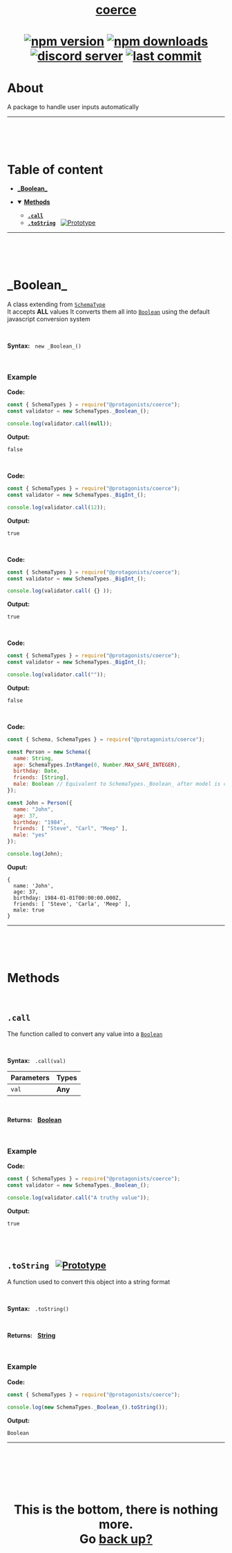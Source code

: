 <div id="top" align="center">

<h1><a href="https://github.com/ThePywon/coerce">coerce</a><h1>

[![npm version](https://img.shields.io/npm/v/@protagonists/coerce)](https://github.com/ThePywon/coerce)
[![npm downloads](https://img.shields.io/npm/dt/@protagonists/coerce)](https://github.com/ThePywon/coerce)
[![discord server](https://img.shields.io/discord/937758194736955443?logo=discord&logoColor=white)](https://discord.gg/cwhj3EgqGP)
[![last commit](https://img.shields.io/github/last-commit/ThePywon/coerce)](https://github.com/ThePywon/coerce)

</div>


# About

A package to handle user inputs automatically

---

<br/><br/><br/>

# Table of content

* [**\_Boolean\_**](#boolean)

* <details open><summary><a href="#methods"><b>Methods</b></a></summary>
  <p>

  * [**`.call`**](#call)
  * [**`.toString`**](#tostring) &nbsp; [![Prototype](https://shields.io/badge/-Prototype-orange)](https://javascript.info/prototype-inheritance)
    
  </p>
</details>

---

<br/><br/><br/>



# \_Boolean\_

A class extending from [`SchemaType`](https://github.com/ThePywon/coerce/blob/main/documentation/SchemaType.md)  
It accepts **ALL** values
It converts them all into [`Boolean`](https://javascript.info/types#boolean-logical-type) using the default javascript conversion system

<br/>

**Syntax:** &nbsp; `new _Boolean_()`

<br/>

### **Example**

**Code:**

```js
const { SchemaTypes } = require("@protagonists/coerce");
const validator = new SchemaTypes._Boolean_();

console.log(validator.call(null));
```

**Output:**

```
false
```

<br/>

**Code:**

```js
const { SchemaTypes } = require("@protagonists/coerce");
const validator = new SchemaTypes._BigInt_();

console.log(validator.call(12));
```

**Output:**

```
true
```

<br/>

**Code:**

```js
const { SchemaTypes } = require("@protagonists/coerce");
const validator = new SchemaTypes._BigInt_();

console.log(validator.call( {} ));
```

**Output:**

```
true
```

<br/>

**Code:**

```js
const { SchemaTypes } = require("@protagonists/coerce");
const validator = new SchemaTypes._BigInt_();

console.log(validator.call(""));
```

**Output:**

```
false
```

<br/>

**Code:**

```js
const { Schema, SchemaTypes } = require("@protagonists/coerce");

const Person = new Schema({
  name: String,
  age: SchemaTypes.IntRange(0, Number.MAX_SAFE_INTEGER),
  birthday: Date,
  friends: [String],
  male: Boolean // Equivalent to SchemaTypes._Boolean_ after model is created
});

const John = Person({
  name: "John",
  age: 37,
  birthday: "1984",
  friends: [ "Steve", "Carl", "Meep" ],
  male: "yes"
});

console.log(John);
```

**Ouput:**

```
{
  name: 'John',
  age: 37,
  birthday: 1984-01-01T00:00:00.000Z,
  friends: [ 'Steve', 'Carla', 'Meep' ],
  male: true
}
```

---

<br/><br/><br/>

# Methods

<br/>

## `.call`

The function called to convert any value into a [`Boolean`](https://javascript.info/types#boolean-logical-type)

<br/>

**Syntax:** &nbsp; `.call(val)`

|**Parameters**|**Types**|
|-|-|
|`val`|**Any**|

<br/>

**Returns:** &nbsp; [**Boolean**](https://javascript.info/types#boolean-logical-type)

<br/>

### **Example**

**Code:**

```js
const { SchemaTypes } = require("@protagonists/coerce");
const validator = new SchemaTypes._Boolean_();

console.log(validator.call("A truthy value"));
```

**Output:**

```
true
```

<br/><br/>

<a id="tostring"></a>

## `.toString` &nbsp; [![Prototype](https://shields.io/badge/-Prototype-orange)](https://javascript.info/prototype-inheritance)

A function used to convert this object into a string format

<br/>

**Syntax:** &nbsp; `.toString()`

<br/>

**Returns:** &nbsp; [**String**](https://javascript.info/string)

<br/>

### **Example**

**Code:**

```js
const { SchemaTypes } = require("@protagonists/coerce");

console.log(new SchemaTypes._Boolean_().toString());
```

**Output:**

```
Boolean
```

---

<br/><br/><br/><br/><br/>

<h1 align="center">This is the bottom, there is nothing more.<br/>
Go <a href="#top">back up?</a></h1>
